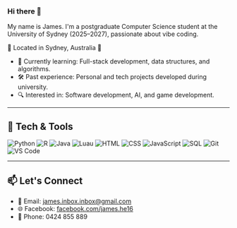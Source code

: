### Hi there 👋  
My name is James. I'm a postgraduate Computer Science student at the University of Sydney (2025–2027), passionate about vibe coding.

📍 Located in Sydney, Australia 🦘

- 🌱 Currently learning: Full-stack development, data structures, and algorithms.  
- 🛠️ Past experience: Personal and tech projects developed during university.  
- 🔍 Interested in: Software development, AI, and game development.

---

## 🧰 Tech & Tools

![Python](https://img.shields.io/badge/-Python-3776AB?style=flat-square&logo=python&logoColor=white)
![R](https://img.shields.io/badge/-R-276DC3?style=flat-square&logo=r&logoColor=white)
![Java](https://img.shields.io/badge/-Java-007396?style=flat-square&logo=java&logoColor=white)
![Luau](https://img.shields.io/badge/-Luau-000000?style=flat-square&logo=lua&logoColor=white)
![HTML](https://img.shields.io/badge/-HTML5-E34F26?style=flat-square&logo=html5&logoColor=white)
![CSS](https://img.shields.io/badge/-CSS3-1572B6?style=flat-square&logo=css3)
![JavaScript](https://img.shields.io/badge/-JavaScript-F7DF1E?style=flat-square&logo=javascript&logoColor=black)
![SQL](https://img.shields.io/badge/-SQL-4479A1?style=flat-square&logo=mysql&logoColor=white)
![Git](https://img.shields.io/badge/-Git-F05032?style=flat-square&logo=git&logoColor=white)
![VS Code](https://img.shields.io/badge/-VS%20Code-007ACC?style=flat-square&logo=visual-studio-code)


---

## 📫 Let's Connect

- 📧 Email: james.inbox.inbox@gmail.com  
- 🌐 Facebook: [facebook.com/james.he16](https://facebook.com/james.he16)  
- 📱 Phone: 0424 855 889

